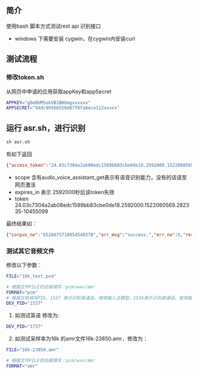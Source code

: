 ## 简介

使用bash 脚本方式测试rest api 识别接口

- windows 下需要安装 cygwin，在cygwin内安装curl


## 测试流程

### 修改token.sh

从网页中申请的应用获取appKey和appSecret

```bash
APPKEY="g8eBUMSokVB1BHGmgxxxxxx"
APPSECRET="94dc99566550d87f8fa8ece112xxxxx"
```

## 运行 asr.sh，进行识别
```bash
sh asr.sh
```
有如下返回

```json
{"access_token":"24.03c7304a2ab08edc1589bb83cbe0de18.2592000.1522060569.282335-10455099","session_key":"9mzdCyse3JwGR1cK\/XAkMMXTp7D7mQ+9ulfLpycoWHOuZQBmQtPSE9MnAF6kUNqDnAgnaoyjP\/qkYgtciDo9PKgyozlbIw==","scope":"public audio_voice_assistant_get audio_tts_post wise_adapt lebo_resource_base lightservice_public hetu_basic lightcms_map_poi kaidian_kaidian ApsMisTest_Test\u6743\u9650 vis-classify_flower bnstest_fasf lpq_\u5f00\u653e cop_helloScope ApsMis_fangdi_permission","refresh_token":"25.f54659f694f686cf574f8723d48cbe4d.315360000.1834828569.282335-10455099","session_secret":"e730778e4d239a4811ba6424556ef701","expires_in":2592000}
```

- scope 含有audio_voice_assistant_get表示有语音识别能力，没有的话请至网页激活
- expires_in 表示 2592000秒后该token失效
- token  24.03c7304a2ab08edc1589bb83cbe0de18.2592000.1522060569.282335-10455099



最终结果如：

```json
{"corpus_no":"6526075710854540378","err_msg":"success.","err_no":0,"result":["北京科技馆，"],"sn":"402172223481519470408"}
```

### 测试其它音频文件



修改以下参数：

```bash
FILE="16k_test.pcm"

# 根据文件FILE的后缀填写：pcm/wav/amr
FORMAT="pcm"
# 根据文档填写PID，1537 表示识别普通话，使用输入法模型。1536表示识别普通话，使用搜索模型
DEV_PID="1537"
```



1. 如测试英语 修改为:

```bash
DEV_PID="1737"
```

2. 如测试采样率为16k 的amr文件16k-23850.amr，修改为：

```bash
FILE="16k-23850.amr"

# 根据文件FILE的后缀填写：pcm/wav/amr
FORMAT="amr"
```

   ​